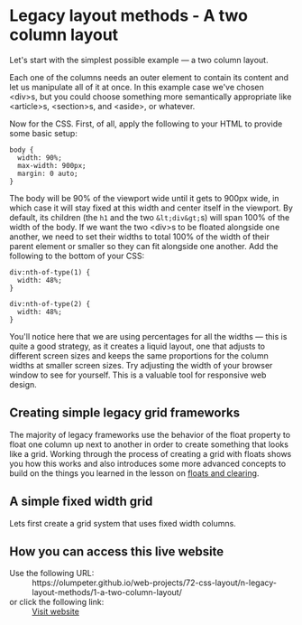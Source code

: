 # Legacy layout methods - A two column layout

Let's start with the simplest possible example — a two column layout. 

Each one of the columns needs an outer element to contain its content and let 
us manipulate all of it at once. In this example case we've chosen &lt;div&gt;s, 
but you could choose something more semantically appropriate like &lt;article&gt;s, 
&lt;section&gt;s, and &lt;aside&gt;, or whatever.

Now for the CSS. First, of all, apply the following to your HTML to provide 
some basic setup:

```
body {
  width: 90%;
  max-width: 900px;
  margin: 0 auto;
}      
```

The body will be 90% of the viewport wide until it gets to 900px wide, in which 
case it will stay fixed at this width and center itself in the viewport. By 
default, its children (the `h1` and the two `&lt;div&gt;`s) will span 100% of the 
width of the body. If we want the two &lt;div&gt;s to be floated alongside one 
another, we need to set their widths to total 100% of the width of their parent 
element or smaller so they can fit alongside one another. Add the following to 
the bottom of your CSS:

```
div:nth-of-type(1) {
  width: 48%;
}

div:nth-of-type(2) {
  width: 48%;
}
```

You'll notice here that we are using percentages for all the widths — this 
is quite a good strategy, as it creates a liquid layout, one that adjusts to 
different screen sizes and keeps the same proportions for the column widths at 
smaller screen sizes. Try adjusting the width of your browser window to see for 
yourself. This is a valuable tool for responsive web design.

## Creating simple legacy grid frameworks

The majority of legacy frameworks use the behavior of the float property to 
float one column up next to another in order to create something that looks 
like a grid. Working through the process of creating a grid with floats shows 
you how this works and also introduces some more advanced concepts to build on 
the things you learned in the lesson on [floats and clearing](https://developer.mozilla.org/en-US/docs/Learn/CSS/CSS_layout/Floats).

## A simple fixed width grid

Lets first create a grid system that uses fixed width columns.

## How you can access this live website

<dl>
  Use the following URL:
  <dd>
    https://olumpeter.github.io/web-projects/72-css-layout/n-legacy-layout-methods/1-a-two-column-layout/
  </dd>
  or click the following link:
  <dd>
    <a href="https://olumpeter.github.io/web-projects/72-css-layout/n-legacy-layout-methods/1-a-two-column-layout/">Visit website</a>
  </dd>
</dl>
